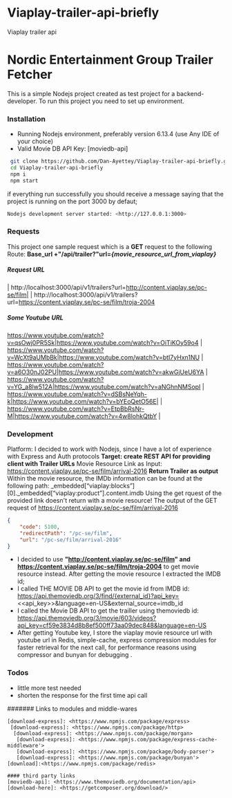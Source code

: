 # Viaplay-trailer-api-briefly
 Viaplay trailer api
 
 # Nordic Entertainment Group  Trailer Fetcher
 
 This is a simple Nodejs project created as  test project for a backend-developer.
 To run this project you need to set up environment. 
 ### Installation
   - Running Nodejs environment, preferably version 6.13.4 (use Any IDE of your choice)
   - Valid Movie DB API Key: [moviedb-api]
 
 ```sh
  git clone https://github.com/Dan-Ayettey/Viaplay-trailer-api-briefly.git
  cd Viaplay-trailer-api-briefly
  npm i 
  npm start
 ```
 if everything run successfully you should receive a message saying that the project is running on the port 3000 by defaut;
 
 ```sh
 Nodejs development server started: <http://127.0.0.1:3000>
 ```
 ### Requests
 This project one sample request which is a **GET** request to the following Route: **Base_url +"/api/trailer?"url=_{movie_resource_url_from_viaplay}_**
 
 ##### Request URL 
 | http://localhost:3000/api/v1/trailers?url=http://content.viaplay.se/pc-se/film|
 | http://localhost:3000/api/v1/trailers?url=https://content.viaplay.se/pc-se/film/troja-2004
 ##### Some Youtube URL 
  
  https://www.youtube.com/watch?v=qsOwj0PR5Sk|https://www.youtube.com/watch?v=OiTiKOy59o4
 | https://www.youtube.com/watch?v=WcXt9aUMbBk|https://www.youtube.com/watch?v=btI7yHxn1NU
 | https://www.youtube.com/watch?v=a6O30nJ02PU|https://www.youtube.com/watch?v=akwGjUeU6YA
 | https://www.youtube.com/watch?v=YG_a8lw512A|https://www.youtube.com/watch?v=aNGhnNMSopI
 | https://www.youtube.com/watch?v=dSBsNeYqh-k|https://www.youtube.com/watch?v=bYEoQetO56E|
 | https://www.youtube.com/watch?v=EtpBbRsNr-M|https://www.youtube.com/watch?v=4w8lohkQtbY
 |  
 
 ### Development
 Platform: I decided to work with Nodejs, since I have a lot of experience with Express and Auth  protocols
 **Target: create REST API for providing client with Trailer URLs**
 Movie Resource Link as Input: https://content.viaplay.se/pc-se/film/arrival-2016 
 **Return Trailer as output**
 Within the movie resource, the IMDb information can be found at the following path:
 _embedded[“viaplay:blocks”][0]._embedded[“viaplay:product”].content.imdb
 Using the get rquest of the provided link doesn't return  with a movie resource!
 The output of the GET request of  https://content.viaplay.se/pc-se/film/arrival-2016
 ```json
 {
     "code": 5100,
     "redirectPath": "/pc-se/film",
     "url": "/pc-se/film/arrival-2016"
 }
 ```
 - I decided to use **"http://content.viaplay.se/pc-se/film" and https://content.viaplay.se/pc-se/film/troja-2004** to get movie resource instead.
 After getting the movie resource I extracted the IMDB id;
 - I called THE MOVIE DB API to get the movie id from IMDB id:
 https://api.themoviedb.org/3/find/{external_id}?api_key=<<api_key>>&language=en-US&external_source=imdb_id
 - I called the Movie DB API to get the trailler using themoviedb id:
 https://api.themoviedb.org/3/movie/603/videos?api_key=cf59e3834d8b8ef500ff73aa09dec848&language=en-US
 - After getting Youtube key, I store the viaplay movie resource url with youtube url in Redis, simple-cache, express compression modules
  for faster retrieval for the next call, for performance reasons using compressor and bunyan for debugging .
 
 ### Todos
  - little more test needed
  - shorten the response for the first time api call
  
  ####### Links to modules and middle-wares
 
 
 
    [download-express]: <https://www.npmjs.com/package/express>
     [download-express]: <https://www.npmjs.com/package/http>
      [download-express]: <https://www.npmjs.com/package/morgan>
       [download-express]: <https://www.npmjs.com/package/express-cache-middleware'>
       [download-express]: <https://www.npmjs.com/package/body-parser'>
       [download-express]: <https://www.npmjs.com/package/bunyan'>
    [download]:<https://www.npmjs.com/package/redis>
    
    #### third party links
    [moviedb-api]: <https://www.themoviedb.org/documentation/api>
    [download-here]: <https://getcomposer.org/download/>
 

